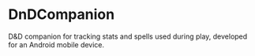 DnDCompanion
============

D&amp;D companion for tracking stats and spells used during play, developed for an Android mobile device.